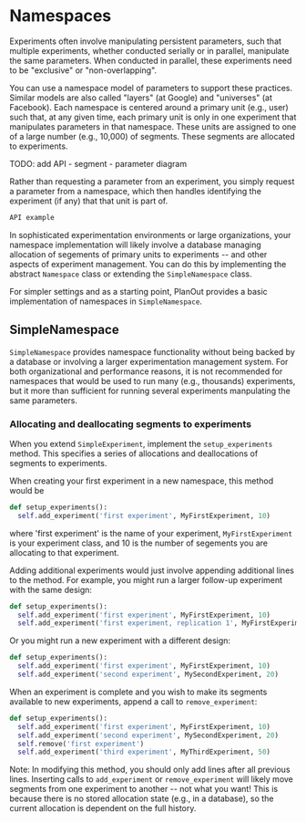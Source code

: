 # Namespaces

Experiments often involve manipulating persistent parameters,
such that multiple experiments, whether conducted serially or in parallel,
manipulate the same parameters. When conducted in parallel, these experiments need to be "exclusive" or "non-overlapping".

You can use a namespace model of parameters to support these practices. Similar models are also called "layers" (at Google) and "universes" (at Facebook).
Each namespace is centered around a primary unit (e.g., user) such that, at any given time,
each primary unit is only in one experiment that manipulates parameters in that namespace.
These units are assigned to one of a large number (e.g., 10,000) of segments.
These segments are allocated to experiments.

TODO: add API - segment - parameter diagram

Rather than requesting a parameter from an experiment, you simply request a parameter from a namespace, which then handles identifying the experiment (if any) that that unit is part of.

``` python
API example
```

In sophisticated experimentation environments or large organizations, your namespace implementation will likely involve a database managing allocation of segements of primary units to experiments -- and other aspects of experiment management. You can do this by implementing the abstract `Namespace` class or extending the `SimpleNamespace` class.

For simpler settings and as a starting point, PlanOut provides a basic implementation of namespaces in `SimpleNamespace`.

## SimpleNamespace

`SimpleNamespace` provides namespace functionality without being backed by a database or involving a larger experimentation management system. For both organizational and performance reasons, it is not recommended for namespaces that would be used to run many (e.g., thousands) experiments, but it more than sufficient for running several experiments manpulating the same parameters.


### Allocating and deallocating segments to experiments
When you extend `SimpleExperiment`, implement the `setup_experiments` method. This specifies a series of allocations and deallocations of segments to experiments.

When creating your first experiment in a new namespace, this method would be
```python
def setup_experiments():
  self.add_experiment('first experiment', MyFirstExperiment, 10)
```
where 'first experiment' is the name of your experiment, `MyFirstExperiment` is your experiment class, and 10 is the number of segements you are allocating to that experiment.

Adding additional experiments would just involve appending additional lines to the method. For example, you might run a larger follow-up experiment with the same design:
```python
def setup_experiments():
  self.add_experiment('first experiment', MyFirstExperiment, 10)
  self.add_experiment('first experiment, replication 1', MyFirstExperiment, 40)
```
Or you might run a new experiment with a different design:
```python
def setup_experiments():
  self.add_experiment('first experiment', MyFirstExperiment, 10)
  self.add_experiment('second experiment', MySecondExperiment, 20)
```
When an experiment is complete and you wish to make its segments available to new experiments, append a call to `remove_experiment`:
```python
def setup_experiments():
  self.add_experiment('first experiment', MyFirstExperiment, 10)
  self.add_experiment('second experiment', MySecondExperiment, 20)
  self.remove('first experiment')
  self.add_experiment('third experiment', MyThirdExperiment, 50)
```
Note: In modifying this method, you should only add lines after all previous lines. Inserting calls to `add_experiment` or `remove_experiment` will likely move segments from one experiment to another -- not what you want! This is because there is no stored allocation state (e.g., in a database), so the current allocation is dependent on the full history.




